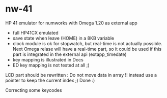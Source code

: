 # nw-41
HP 41 emulator for numworks with Omega 1.20 as external app

- full HP41CX emulated
- save state when leave (HOME) in a 8KB variable
- clock module is ok for stopwatch, but real-time is not actually possible.
  Next Omega relase will have a real-time part, so it could be used if this
  part is integrated in the external api (extapp_timedate)
- key mapping is illustrated in Docs
- ED key mapping is not tested at all ;)

LCD part should be rewritten : 
 Do not move data in array !! instead use a pointer to keep the current index ;)
 Done :)

Correcting some keycodes
